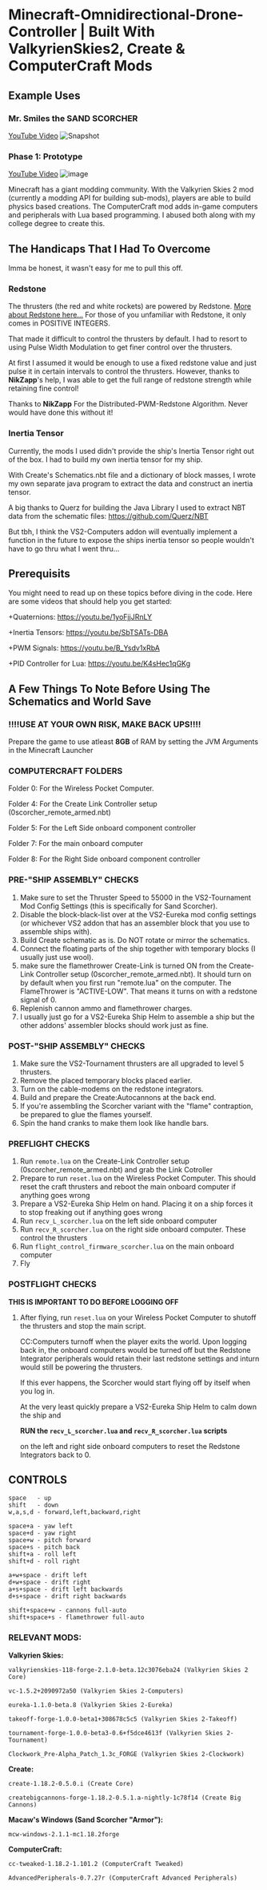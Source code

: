 # Minecraft-Omnidirectional-Drone-Controller | Built With ValkyrienSkies2, Create & ComputerCraft Mods

## Example Uses
  ### Mr. Smiles the SAND SCORCHER
  [YouTube Video]()
  ![Snapshot](https://github.com/19PHOBOSS98/Minecraft-Omnidirectional-Drone-Controller-ValkyrienSkies2-ComputerCraft/assets/37253663/d2666dca-22d5-44d9-8cd5-263a397e4755)

  ### Phase 1: Prototype
  [YouTube Video](https://youtu.be/yQ7BXQkKIRI)
  ![image](https://github.com/19PHOBOSS98/Minecraft-Omnidirectional-Drone-Controller-ValkyrienSkies2-ComputerCraft/assets/37253663/e7c710f2-2ac9-422d-902a-3aeb1eb5b204)

Minecraft has a giant modding community. With the Valkyrien Skies 2 mod (currently a modding API for building sub-mods), players are able to build physics based creations. The ComputerCraft mod adds in-game computers and peripherals with Lua based programming.
I abused both along with my college degree to create this.

## The Handicaps That I Had To Overcome
Imma be honest, it wasn't easy for me to pull this off. 

### Redstone
The thrusters (the red and white rockets) are powered by Redstone. [More about Redstone here...](https://minecraft.fandom.com/wiki/Redstone_Dust)
For those of you unfamiliar with Redstone, it only comes in POSITIVE INTEGERS. 

That made it difficult to control the thrusters by default. I had to resort to using Pulse Width Modulation to get finer control over the thrusters.

At first I assumed it would be enough to use a fixed redstone value and just pulse it in certain intervals to control the thrusters. However, thanks to **NikZapp**'s help, I was able to get the full range of redstone strength while retaining fine control!

Thanks to **NikZapp** For the Distributed-PWM-Redstone Algorithm. Never would have done this without it!

### Inertia Tensor
Currently, the mods I used didn't provide the ship's Inertia Tensor right out of the box. I had to build my own inertia tensor for my ship.

With Create's Schematics.nbt file and a dictionary of block masses, I wrote my own separate java program to extract the data and construct an inertia tensor.

A big thanks to Querz for building the Java Library I used to extract NBT data from the schematic files:
https://github.com/Querz/NBT

But tbh, I think the VS2-Computers addon will eventually implement a function in the future to expose the ships inertia tensor so people wouldn't have to go thru what I went thru...

## Prerequisits
You might need to read up on these topics before diving in the code. Here are some videos that should help you get started:

  +Quaternions: https://youtu.be/1yoFjjJRnLY
  
  +Inertia Tensors: https://youtu.be/SbTSATs-DBA
  
  +PWM Signals: https://youtu.be/B_Ysdv1xRbA
  
  +PID Controller for Lua: https://youtu.be/K4sHec1qGKg


## A Few Things To Note Before Using The Schematics and World Save

### **!!!!USE AT YOUR OWN RISK, MAKE BACK UPS!!!!**

Prepare the game to use atleast **8GB** of RAM by setting the JVM Arguments in the Minecraft Launcher

### COMPUTERCRAFT FOLDERS

Folder 0: For the Wireless Pocket Computer.

Folder 4: For the Create Link Controller setup (0scorcher_remote_armed.nbt)

Folder 5: For the Left Side onboard component controller

Folder 7: For the main onboard computer

Folder 8: For the Right Side onboard component controller

### PRE-"SHIP ASSEMBLY" CHECKS
1. Make sure to set the Thruster Speed to 55000 in the VS2-Tournament Mod Config Settings (this is specifically for Sand Scorcher).
2. Disable the block-black-list over at the VS2-Eureka mod config settings (or whichever VS2 addon that has an assembler block that you use to assemble ships with). 
3. Build Create schematic as is. Do NOT rotate or mirror the schematics.
4. Connect the floating parts of the ship together with temporary blocks (I usually just use wool).
5. make sure the flamethrower Create-Link is turned ON from the Create-Link Controller setup (0scorcher_remote_armed.nbt). It should turn on by default when you first run "remote.lua" on the computer. The FlameThrower is "ACTIVE-LOW". That means it turns on with a redstone signal of 0.
6. Replenish cannon ammo and flamethrower charges.
7. I usually just go for a VS2-Eureka Ship Helm to assemble a ship but the other addons' assembler blocks should work just as fine.

### POST-"SHIP ASSEMBLY" CHECKS
1. Make sure the VS2-Tournament thrusters are all upgraded to level 5 thrusters.
2. Remove the placed temporary blocks placed earlier.
3. Turn on the cable-modems on the redstone integrators.
4. Build and prepare the Create:Autocannons at the back end.
5. If you're assembling the Scorcher variant with the "flame" contraption, be prepared to glue the flames yourself.
6. Spin the hand cranks to make them look like handle bars.

### PREFLIGHT CHECKS
1. Run `remote.lua` on the Create-Link Controller setup (0scorcher_remote_armed.nbt) and grab the Link Cotroller
2. Prepare to run `reset.lua` on the Wireless Pocket Computer. This should reset the craft thrusters and reboot the main onboard computer if anything goes wrong
3. Prepare a VS2-Eureka Ship Helm on hand. Placing it on a ship forces it to stop freaking out if anything goes wrong 
4. Run `recv_L_scorcher.lua` on the left side onboard computer
5. Run `recv_R_scorcher.lua` on the right side onboard computer. These control the thrusters
6. Run `flight_control_firmware_scorcher.lua` on the main onboard computer
7. Fly

### POSTFLIGHT CHECKS
**THIS IS IMPORTANT TO DO BEFORE LOGGING OFF**
1. After flying, run `reset.lua` on your Wireless Pocket Computer to shutoff the thrusters and stop the main script. 

    CC:Computers turnoff when the player exits the world. Upon logging back in, the onboard computers would be turned off but the Redstone Integrator peripherals would retain their last redstone settings and inturn would still be powering the thrusters.
    
    If this ever happens, the Scorcher would start flying off by itself when you log in.
    
    At the very least quickly prepare a VS2-Eureka Ship Helm to calm down the ship and 
    
    **RUN the `recv_L_scorcher.lua` and `recv_R_scorcher.lua` scripts** 
    
    on the left and right side onboard computers to reset the Redstone Integrators back to 0.

## CONTROLS
```
space   - up
shift   - down
w,a,s,d - forward,left,backward,right

space+a - yaw left
space+d - yaw right
space+w - pitch forward
space+s - pitch back
shift+a - roll left
shift+d - roll right

a+w+space - drift left
d+w+space - drift right
a+s+space - drift left backwards
d+s+space - drift right backwards

shift+space+w - cannons full-auto
shift+space+s - flamethrower full-auto
```

### RELEVANT MODS:

**Valkyrien Skies:**
```
valkyrienskies-118-forge-2.1.0-beta.12c3076eba24 (Valkyrien Skies 2 Core)

vc-1.5.2+2090972a50 (Valkyrien Skies 2-Computers)

eureka-1.1.0-beta.8 (Valkyrien Skies 2-Eureka)

takeoff-forge-1.0.0-beta1+308678c5c5 (Valkyrien Skies 2-Takeoff)

tournament-forge-1.0.0-beta3-0.6+f5dce4613f (Valkyrien Skies 2-Tournament)

Clockwork_Pre-Alpha_Patch_1.3c_FORGE (Valkyrien Skies 2-Clockwork)
```

**Create:**
```
create-1.18.2-0.5.0.i (Create Core)

createbigcannons-forge-1.18.2-0.5.1.a-nightly-1c78f14 (Create Big Cannons)
```

**Macaw's Windows (Sand Scorcher "Armor"):**
```
mcw-windows-2.1.1-mc1.18.2forge
```

**ComputerCraft:**
```
cc-tweaked-1.18.2-1.101.2 (ComputerCraft Tweaked)

AdvancedPeripherals-0.7.27r (ComputerCraft Advanced Peripherals)
```

